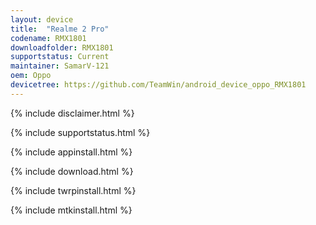 ```yaml
---
layout: device
title:  "Realme 2 Pro"
codename: RMX1801
downloadfolder: RMX1801
supportstatus: Current
maintainer: SamarV-121
oem: Oppo
devicetree: https://github.com/TeamWin/android_device_oppo_RMX1801
---
```


{% include disclaimer.html %}

{% include supportstatus.html %}

{% include appinstall.html %}

{% include download.html %}

{% include twrpinstall.html %}

{% include mtkinstall.html %}
